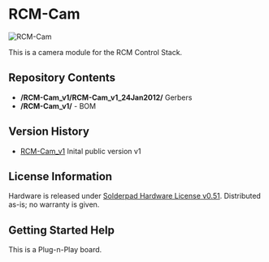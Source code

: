 RCM-Cam
========================

![RCM-Cam](http://engineering3.org/wp-content/uploads/GitHub/RCM-Cam.jpg)

This is a camera module for the RCM Control Stack.


Repository Contents
-------------------

* **/RCM\-Cam\_v1/RCM-Cam\_v1\_24Jan2012/** Gerbers
* **/RCM\-Cam\_v1/** - BOM


Version History
---------------
* [RCM-Cam_v1](https://github.com/Engineering-3/RCM-Cam/tree/master/RCM-Cam_v1) Inital public version v1


License Information
-------------------
Hardware is released under [Solderpad Hardware License v0.51](http://solderpad.org/licenses/SHL-0.51/).
Distributed as-is; no warranty is given.


Getting Started Help
--------------------
This is a Plug-n-Play board.
